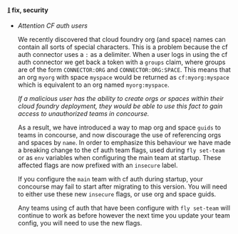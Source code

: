 #### <sub><sup><a name="v526-note-1" href="#v526-note-1">:link:</a></sup></sub> fix, security

* *Attention CF auth users*

  We recently discovered that cloud foundry org (and space) names can contain
  all sorts of special characters. This is a problem because the cf auth
  connector uses a `:` as a delimiter. When a user logs in using the cf auth
  connector we get back a token with a `groups` claim, where groups are of the
  form `CONNECTOR:ORG` and `CONNECTOR:ORG:SPACE`. This means that an org
  `myorg` with space `myspace` would be returned as `cf:myorg:myspace` which is
  equivalent to an org named `myorg:myspace`.

  *If a malicious user has the ability to create orgs or spaces within their
  cloud foundry deployment, they would be able to use this fact to gain access
  to unauthorized teams in concourse.*
  
  As a result, we have introduced a way to map org and space `guids` to teams
  in concourse, and now discourage the use of referencing orgs and spaces by
  `name`. In order to emphasize this behaviour we have made a breaking change
  to the cf auth team flags, used during `fly set-team` or as `env` variables
  when configuring the main team at startup.  These affected flags are now
  prefixed with an `insecure` label.

  If you configure the `main` team with cf auth during startup, your concourse
  may fail to start after migrating to this version. You will need to either
  use these new `insecure` flags, or use org and space guids.

  Any teams using cf auth that have been configure with `fly set-team` will
  continue to work as before however the next time you update your team config,
  you will need to use the new flags.


  
